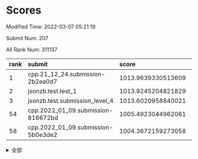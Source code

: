 # Scores

Modified Time: 2022-03-07 05:21:19

Submit Num: 207

All Rank Num: 311137

| rank |               submit               |       score        |       sigma        | pk_num |
| :--- | :--------------------------------- | :----------------- | :----------------- | :----- |
| 1    | cpp.21_12_24.submission-2b2ea0d7   | 1013.9639330513609 | 0.8016603895581005 | 6007   |
| 2    | jsonzb.test.test_1                 | 1013.9245204821829 | 0.8565989919459224 | 6010   |
| 3    | jsonzb.test.submission_level_4     | 1013.6020958840021 | 0.8176587766377271 | 6009   |
| 54   | cpp.2022_01_09.submission-816672bd | 1005.4923044962061 | 0.716321889300432  | 6015   |
| 58   | cpp.2022_01_09.submission-5b0e3de2 | 1004.3672159273058 | 0.7196198172368894 | 6014   |


<details>
<summary>全部</summary>

| rank |                 submit                 |       score        |       sigma        | pk_num |
| :--- | :------------------------------------- | :----------------- | :----------------- | :----- |
| 1    | cpp.21_12_24.submission-2b2ea0d7       | 1013.9639330513609 | 0.8016603895581005 | 6007   |
| 2    | jsonzb.test.test_1                     | 1013.9245204821829 | 0.8565989919459224 | 6010   |
| 3    | jsonzb.test.submission_level_4         | 1013.6020958840021 | 0.8176587766377271 | 6009   |
| 4    | gobigger.level_3.submission_level_3_46 | 1011.6626240492551 | 0.7677065544527416 | 6011   |
| 5    | gobigger.level_3.submission_level_3_34 | 1011.181753610224  | 0.7646233864709332 | 6011   |
| 6    | gobigger.level_3.submission_level_3_31 | 1011.1334571218641 | 0.7688501485785723 | 6011   |
| 7    | gobigger.level_3.submission_level_3_45 | 1010.8724651334289 | 0.7697560104308453 | 6010   |
| 8    | gobigger.level_3.submission_level_3_21 | 1010.7688918772224 | 0.7826230738987949 | 6007   |
| 9    | gobigger.level_3.submission_level_3_2  | 1010.5537421112552 | 0.7376535208701264 | 6016   |
| 10   | gobigger.level_3.submission_level_3_10 | 1010.5150036008149 | 0.7316934945729442 | 6014   |
| 11   | gobigger.level_3.submission_level_3_22 | 1010.3762015448699 | 0.7547845558668151 | 6006   |
| 12   | gobigger.level_3.submission_level_3_14 | 1010.3403402026851 | 0.7577910280067367 | 6013   |
| 13   | gobigger.level_3.submission_level_3_4  | 1010.3115528617723 | 0.7606734870365491 | 6011   |
| 14   | gobigger.level_3.submission_level_3_47 | 1010.23506012897   | 0.7582624823302797 | 6014   |
| 15   | gobigger.level_3.submission_level_3_25 | 1010.1759306252148 | 0.7644105801813117 | 6014   |
| 16   | gobigger.level_3.submission_level_3_29 | 1010.1535112464545 | 0.759831818638711  | 6018   |
| 17   | gobigger.level_3.submission_level_3_0  | 1010.1438431507345 | 0.7630129038051596 | 6010   |
| 18   | gobigger.level_3.submission_level_3_9  | 1010.1239197025944 | 0.7763807714394139 | 6008   |
| 19   | gobigger.level_3.submission_level_3_19 | 1010.1110824244373 | 0.7480731586141004 | 6011   |
| 20   | gobigger.level_3.submission_level_3_27 | 1010.0978160995467 | 0.7492910383040197 | 6015   |
| 21   | gobigger.level_3.submission_level_3_1  | 1010.0815849346892 | 0.7598782671193607 | 6014   |
| 22   | gobigger.level_3.submission_level_3_17 | 1010.0457224252654 | 0.7414344645890226 | 6014   |
| 23   | gobigger.level_3.submission_level_3_36 | 1010.0395824233879 | 0.765533171718588  | 6018   |
| 24   | gobigger.level_3.submission_level_3_23 | 1009.9970252278378 | 0.7891220237555902 | 6016   |
| 25   | gobigger.level_3.submission_level_3_11 | 1009.9759144295799 | 0.7544470553604611 | 6005   |
| 26   | gobigger.level_3.submission_level_3_49 | 1009.9453076805097 | 0.7362173967169412 | 6013   |
| 27   | gobigger.level_3.submission_level_3_41 | 1009.9210388142386 | 0.7411451046797666 | 6015   |
| 28   | gobigger.level_3.submission_level_3_43 | 1009.920523876589  | 0.766173174505028  | 6008   |
| 29   | gobigger.level_3.submission_level_3_37 | 1009.8560711484816 | 0.7458140551528074 | 6015   |
| 30   | gobigger.level_3.submission_level_3_26 | 1009.8460793825914 | 0.7392472240088439 | 6012   |
| 31   | gobigger.level_3.submission_level_3_13 | 1009.7432786066294 | 0.7520672520279639 | 6012   |
| 32   | gobigger.level_3.submission_level_3_20 | 1009.6769518777736 | 0.7640564230390112 | 6012   |
| 33   | gobigger.level_3.submission_level_3_15 | 1009.5945205885329 | 0.7617244725638302 | 6015   |
| 34   | gobigger.level_3.submission_level_3_48 | 1009.5306801966997 | 0.7802058188705413 | 6017   |
| 35   | gobigger.level_3.submission_level_3_44 | 1009.4969581697011 | 0.7507622606804782 | 6008   |
| 36   | gobigger.level_3.submission_level_3_5  | 1009.4593064711088 | 0.7532778312905536 | 6012   |
| 37   | gobigger.level_3.submission_level_3_42 | 1009.4579301954038 | 0.7721989569449476 | 6016   |
| 38   | gobigger.level_3.submission_level_3_38 | 1009.4134586868344 | 0.7430333782714357 | 6010   |
| 39   | gobigger.level_3.submission_level_3_28 | 1009.3628254951744 | 0.7719146434198707 | 6009   |
| 40   | gobigger.level_3.submission_level_3_35 | 1009.3567354806221 | 0.7540854320904271 | 6012   |
| 41   | gobigger.level_3.submission_level_3_18 | 1009.2250319754005 | 0.7471915854839416 | 6009   |
| 42   | gobigger.level_3.submission_level_3_6  | 1009.2204111257267 | 0.7553569669382529 | 6006   |
| 43   | gobigger.level_3.submission_level_3_7  | 1009.0905380842881 | 0.7514430723679169 | 6012   |
| 44   | gobigger.level_3.submission_level_3_40 | 1008.9461844171603 | 0.7480043568007517 | 6013   |
| 45   | gobigger.level_3.submission_level_3_16 | 1008.9311839352729 | 0.7594566903596459 | 6016   |
| 46   | gobigger.level_3.submission_level_3_39 | 1008.9171815256483 | 0.7734644556140987 | 6012   |
| 47   | gobigger.level_3.submission_level_3_33 | 1008.906904066236  | 0.7375616576384628 | 6007   |
| 48   | gobigger.level_3.submission_level_3_8  | 1008.837679002732  | 0.7378550879929624 | 6013   |
| 49   | gobigger.level_3.submission_level_3_32 | 1008.8001226424605 | 0.7320785157991503 | 6010   |
| 50   | gobigger.level_3.submission_level_3_3  | 1008.4737304654474 | 0.7329262796913008 | 6009   |
| 51   | gobigger.level_3.submission_level_3_12 | 1008.2585515548027 | 0.7346586779418542 | 6016   |
| 52   | gobigger.level_3.submission_level_3_30 | 1007.6944536772245 | 0.7604486815552847 | 6020   |
| 53   | gobigger.level_3.submission_level_3_24 | 1007.1569724698966 | 0.7289097864197219 | 6011   |
| 54   | cpp.2022_01_09.submission-816672bd     | 1005.4923044962061 | 0.716321889300432  | 6015   |
| 55   | gobigger.level_1.submission_level_1_10 | 1005.3405215684243 | 0.7146531899214852 | 6014   |
| 56   | gobigger.level_1.submission_level_1_36 | 1005.0748684778803 | 0.7259146137945672 | 6011   |
| 57   | gobigger.level_1.submission_level_1_12 | 1004.6014247448038 | 0.7242706650963897 | 6011   |
| 58   | cpp.2022_01_09.submission-5b0e3de2     | 1004.3672159273058 | 0.7196198172368894 | 6014   |
| 59   | gobigger.level_1.submission_level_1_2  | 1004.3236504916591 | 0.7239274096512084 | 6013   |
| 60   | gobigger.level_1.submission_level_1_22 | 1004.3231079553358 | 0.7216891923318653 | 6016   |
| 61   | gobigger.level_1.submission_level_1_9  | 1004.2892103422864 | 0.7133934922152383 | 6010   |
| 62   | gobigger.level_1.submission_level_1_46 | 1004.1743217280272 | 0.7202225358045702 | 6011   |
| 63   | gobigger.level_1.submission_level_1_47 | 1004.0658882020484 | 0.705788460265238  | 6015   |
| 64   | gobigger.level_1.submission_level_1_41 | 1004.0480056235001 | 0.7290167804753471 | 6012   |
| 65   | gobigger.level_1.submission_level_1_39 | 1004.0183336671917 | 0.7238907152268702 | 6013   |
| 66   | gobigger.level_1.submission_level_1_49 | 1003.9595775852252 | 0.7204806281215084 | 6018   |
| 67   | gobigger.level_1.submission_level_1_18 | 1003.8583740902543 | 0.7118981767515746 | 6012   |
| 68   | gobigger.level_1.submission_level_1_38 | 1003.7461549033611 | 0.7252126702284512 | 6017   |
| 69   | gobigger.level_1.submission_level_1_1  | 1003.648152958298  | 0.723377503535291  | 6013   |
| 70   | gobigger.level_1.submission_level_1_30 | 1003.6311823748832 | 0.7072988998986481 | 6013   |
| 71   | gobigger.level_1.submission_level_1_34 | 1003.5961567517433 | 0.7177928426970711 | 6016   |
| 72   | gobigger.level_1.submission_level_1_42 | 1003.5943963265198 | 0.7130074987158416 | 6019   |
| 73   | gobigger.level_1.submission_level_1_20 | 1003.5240462507904 | 0.7093983134006762 | 6007   |
| 74   | gobigger.level_1.submission_level_1_15 | 1003.476705165614  | 0.7034340049816714 | 6009   |
| 75   | gobigger.level_1.submission_level_1_32 | 1003.4754910646673 | 0.7107245468773256 | 6010   |
| 76   | gobigger.level_1.submission_level_1_4  | 1003.4506320969848 | 0.7169766179839163 | 6008   |
| 77   | gobigger.level_1.submission_level_1_14 | 1003.4214473340212 | 0.7146296266624955 | 6015   |
| 78   | gobigger.level_1.submission_level_1_24 | 1003.3650012494924 | 0.7225794851591922 | 6017   |
| 79   | gobigger.level_1.submission_level_1_45 | 1003.2765774811926 | 0.7033371754841382 | 6013   |
| 80   | gobigger.level_1.submission_level_1_23 | 1003.1916549832131 | 0.7129015690450935 | 6014   |
| 81   | gobigger.level_1.submission_level_1_19 | 1003.1604560798914 | 0.7077233731598104 | 6016   |
| 82   | gobigger.level_1.submission_level_1_35 | 1003.1492958643568 | 0.7175167222950756 | 6011   |
| 83   | gobigger.level_1.submission_level_1_5  | 1003.1440066153831 | 0.723351282409008  | 6011   |
| 84   | gobigger.level_1.submission_level_1_44 | 1003.1220725767909 | 0.7125307515657573 | 6015   |
| 85   | gobigger.level_1.submission_level_1_25 | 1003.1102337647333 | 0.7129064712348804 | 6009   |
| 86   | gobigger.level_1.submission_level_1_13 | 1003.1003855904737 | 0.7166852560051957 | 6008   |
| 87   | gobigger.level_1.submission_level_1_0  | 1003.0457908481808 | 0.7163104079164428 | 6012   |
| 88   | gobigger.level_1.submission_level_1_3  | 1003.0289836917635 | 0.7299148242239051 | 6017   |
| 89   | gobigger.level_1.submission_level_1_48 | 1003.0076229960249 | 0.7071192689979814 | 6009   |
| 90   | gobigger.level_1.submission_level_1_37 | 1002.9393507292175 | 0.7168170186742084 | 6012   |
| 91   | gobigger.level_1.submission_level_1_27 | 1002.9064280234511 | 0.7124700484916561 | 6014   |
| 92   | gobigger.level_1.submission_level_1_31 | 1002.8116919054671 | 0.7084597355754625 | 6014   |
| 93   | gobigger.level_1.submission_level_1_29 | 1002.6473132661554 | 0.7050336256088527 | 6011   |
| 94   | gobigger.level_1.submission_level_1_21 | 1002.6210427883077 | 0.7226010088752148 | 6019   |
| 95   | gobigger.level_1.submission_level_1_7  | 1002.6046814422469 | 0.7127421400553329 | 6014   |
| 96   | gobigger.level_1.submission_level_1_43 | 1002.594897665659  | 0.7092521977015633 | 6009   |
| 97   | gobigger.level_1.submission_level_1_16 | 1002.5532834801664 | 0.7154242974805359 | 6015   |
| 98   | gobigger.level_1.submission_level_1_6  | 1002.5388498234005 | 0.7154660118636049 | 6013   |
| 99   | gobigger.level_1.submission_level_1_40 | 1002.5161323746828 | 0.7118667338979926 | 6013   |
| 100  | gobigger.level_1.submission_level_1_33 | 1002.4930307721215 | 0.7148874874059927 | 6019   |
| 101  | gobigger.level_1.submission_level_1_28 | 1002.4810029714364 | 0.7073623158550646 | 6012   |
| 102  | gobigger.level_1.submission_level_1_26 | 1002.1994059226936 | 0.714534235018187  | 6010   |
| 103  | gobigger.level_1.submission_level_1_11 | 1001.5856332798797 | 0.7121581452013331 | 6011   |
| 104  | gobigger.level_1.submission_level_1_17 | 1001.4090310215951 | 0.7068023819696828 | 6013   |
| 105  | gobigger.level_1.submission_level_1_8  | 1001.3679678362324 | 0.7104313541981409 | 6015   |
| 106  | gobigger.random.submission_random_39   | 997.8271910789953  | 0.7120639306897014 | 6012   |
| 107  | gobigger.random.submission_random_42   | 997.420369162975   | 0.6969848797439282 | 6012   |
| 108  | gobigger.random.submission_random_25   | 997.217956276336   | 0.7034388462992134 | 6015   |
| 109  | gobigger.random.submission_random_13   | 996.9020271201289  | 0.714102067413288  | 6013   |
| 110  | gobigger.random.submission_random_22   | 996.5669701398107  | 0.7076922522130789 | 6011   |
| 111  | gobigger.random.submission_random_43   | 996.5428602671516  | 0.7016564558774043 | 6011   |
| 112  | gobigger.random.submission_random_1    | 996.5412273503755  | 0.7069360355590921 | 6012   |
| 113  | gobigger.random.submission_random_38   | 996.5305576798075  | 0.7232042545763844 | 6014   |
| 114  | gobigger.random.submission_random_21   | 996.4831684752759  | 0.7184218111592013 | 6012   |
| 115  | gobigger.random.submission_random_44   | 996.4199602681318  | 0.7084990028932368 | 6013   |
| 116  | gobigger.random.submission_random_11   | 996.3697934205551  | 0.7125687343455179 | 6011   |
| 117  | gobigger.random.submission_random_24   | 996.3556881901701  | 0.6918694928393704 | 6014   |
| 118  | gobigger.random.submission_random_15   | 996.3071367935024  | 0.7040476540819343 | 6010   |
| 119  | gobigger.random.submission_random_28   | 996.1847006492495  | 0.724012856056336  | 6013   |
| 120  | gobigger.random.submission_random_40   | 996.1837485768691  | 0.7072616577941031 | 6010   |
| 121  | gobigger.random.submission_random_36   | 996.1235736622734  | 0.7076252206191342 | 6011   |
| 122  | gobigger.random.submission_random_26   | 996.0635143248618  | 0.6973699281022756 | 6013   |
| 123  | gobigger.random.submission_random_8    | 996.0539550085631  | 0.7186900006457937 | 6017   |
| 124  | gobigger.random.submission_random_10   | 996.0426394322842  | 0.7110431296517908 | 6013   |
| 125  | gobigger.random.submission_random_49   | 996.00316187632    | 0.7073018351326326 | 6012   |
| 126  | gobigger.random.submission_random_46   | 995.9795821900108  | 0.7028813339350328 | 6010   |
| 127  | gobigger.random.submission_random_35   | 995.9773449990854  | 0.7178877244622894 | 6011   |
| 128  | gobigger.random.submission_random_20   | 995.960319210422   | 0.7066507067514083 | 6015   |
| 129  | gobigger.random.submission_random_0    | 995.9080052055939  | 0.708823770493448  | 6013   |
| 130  | gobigger.random.submission_random_27   | 995.8709297393639  | 0.7160544924852005 | 6014   |
| 131  | gobigger.random.submission_random_3    | 995.8641630016132  | 0.715376201081154  | 6013   |
| 132  | gobigger.random.submission_random_29   | 995.8458793680807  | 0.7046915547253849 | 6009   |
| 133  | gobigger.random.submission_random_48   | 995.8303445856468  | 0.7116020109633249 | 6009   |
| 134  | gobigger.random.submission_random_6    | 995.8003483635365  | 0.7028863075134308 | 6007   |
| 135  | gobigger.random.submission_random_45   | 995.7579870229343  | 0.723535241128009  | 6007   |
| 136  | gobigger.random.submission_random_19   | 995.7392486481381  | 0.704274487645906  | 6012   |
| 137  | gobigger.random.submission_random_14   | 995.7299850586838  | 0.7229856782911837 | 6011   |
| 138  | gobigger.random.submission_random_34   | 995.7216635720638  | 0.7057353671606174 | 6008   |
| 139  | gobigger.random.submission_random_37   | 995.7060168489264  | 0.7047713817203644 | 6013   |
| 140  | gobigger.random.submission_random_23   | 995.6633988323283  | 0.7046182727803869 | 6015   |
| 141  | gobigger.random.submission_random_7    | 995.6305181752798  | 0.7134111569590558 | 6014   |
| 142  | gobigger.random.submission_random_17   | 995.6054523781925  | 0.7043425319241275 | 6012   |
| 143  | gobigger.random.submission_random_32   | 995.5920447980617  | 0.7094450415123678 | 6016   |
| 144  | gobigger.random.submission_random_2    | 995.5467818184097  | 0.7089853243546297 | 6013   |
| 145  | gobigger.random.submission_random_9    | 995.4419300645853  | 0.7223638548295122 | 6013   |
| 146  | gobigger.random.submission_random_16   | 995.4344316458452  | 0.7105041142623012 | 6012   |
| 147  | gobigger.random.submission_random_41   | 995.4084635483345  | 0.716805991566019  | 6016   |
| 148  | gobigger.random.submission_random_5    | 995.3881211831851  | 0.7132896299062099 | 6013   |
| 149  | gobigger.random.submission_random_31   | 995.384722458316   | 0.7149409525987409 | 6012   |
| 150  | gobigger.random.submission_random_30   | 995.3276582871633  | 0.7218156766516756 | 6018   |
| 151  | gobigger.random.submission_random_33   | 995.2979460627998  | 0.7069518411517561 | 6014   |
| 152  | gobigger.random.submission_random_18   | 995.2839250840976  | 0.7033526368157855 | 6012   |
| 153  | gobigger.random.submission_random_4    | 995.1838432841192  | 0.711054663816336  | 6012   |
| 154  | gobigger.level_2.submission_level_2_25 | 994.5701357743977  | 0.7314259274198468 | 6012   |
| 155  | gobigger.random.submission_random_12   | 994.493451621876   | 0.6982462162032053 | 6009   |
| 156  | gobigger.level_2.submission_level_2_23 | 994.3141056059344  | 0.734042109870375  | 6007   |
| 157  | gobigger.random.submission_random_47   | 994.1893604301462  | 0.7155945628694034 | 6011   |
| 158  | gobigger.level_2.submission_level_2_41 | 994.1666407013778  | 0.7148110796697043 | 6016   |
| 159  | gobigger.level_2.submission_level_2_22 | 994.0534067512353  | 0.7355443000468441 | 6014   |
| 160  | gobigger.level_2.submission_level_2_10 | 993.6146431754228  | 0.7463717191186222 | 6010   |
| 161  | gobigger.level_2.submission_level_2_47 | 993.5407238254567  | 0.7431651892850406 | 6009   |
| 162  | gobigger.level_2.submission_level_2_30 | 993.5228984081347  | 0.7223341547260383 | 6011   |
| 163  | gobigger.level_2.submission_level_2_14 | 993.5177083630044  | 0.7304702271985981 | 6013   |
| 164  | gobigger.level_2.submission_level_2_0  | 993.1897238757325  | 0.7407506125225212 | 6016   |
| 165  | gobigger.level_2.submission_level_2_44 | 993.1195857653037  | 0.7338481981304181 | 6014   |
| 166  | gobigger.level_2.submission_level_2_6  | 993.103232483977   | 0.723487869201295  | 6009   |
| 167  | gobigger.level_2.submission_level_2_21 | 992.9874844709202  | 0.7331554901484987 | 6011   |
| 168  | gobigger.level_2.submission_level_2_15 | 992.9357140682062  | 0.7450681291806314 | 6018   |
| 169  | gobigger.level_2.submission_level_2_24 | 992.8194469166764  | 0.7605081424319237 | 6018   |
| 170  | gobigger.level_2.submission_level_2_9  | 992.8043972551511  | 0.732410472933221  | 6014   |
| 171  | gobigger.level_2.submission_level_2_20 | 992.7901952011989  | 0.7497748510263104 | 6012   |
| 172  | gobigger.level_2.submission_level_2_16 | 992.7775169839061  | 0.7371091497000127 | 6010   |
| 173  | gobigger.level_2.submission_level_2_34 | 992.771047734019   | 0.7219796279835716 | 6011   |
| 174  | gobigger.level_2.submission_level_2_19 | 992.7582279614313  | 0.7337512199655053 | 6014   |
| 175  | gobigger.level_2.submission_level_2_13 | 992.7208165734347  | 0.7359269809080327 | 6016   |
| 176  | gobigger.level_2.submission_level_2_1  | 992.70781103418    | 0.7411727110598502 | 6013   |
| 177  | gobigger.level_2.submission_level_2_5  | 992.6186815842054  | 0.7379458376200302 | 6015   |
| 178  | gobigger.level_2.submission_level_2_28 | 992.4089867971988  | 0.7497081278242256 | 6016   |
| 179  | gobigger.level_2.submission_level_2_11 | 992.4003456196127  | 0.7371710100326043 | 6010   |
| 180  | gobigger.level_2.submission_level_2_39 | 992.3423713056407  | 0.7357026822565558 | 6012   |
| 181  | gobigger.level_2.submission_level_2_12 | 992.2901571686839  | 0.7373334485569945 | 6012   |
| 182  | gobigger.level_2.submission_level_2_46 | 992.2080873727732  | 0.7316022094699991 | 6009   |
| 183  | gobigger.level_2.submission_level_2_26 | 992.1872767120185  | 0.7411685933791777 | 6015   |
| 184  | gobigger.level_2.submission_level_2_49 | 992.161659351677   | 0.7398770607045424 | 6011   |
| 185  | gobigger.level_2.submission_level_2_8  | 992.1319175035578  | 0.7659765206403131 | 6009   |
| 186  | gobigger.level_2.submission_level_2_32 | 992.0842710785237  | 0.7447826309731347 | 6010   |
| 187  | gobigger.level_2.submission_level_2_2  | 992.0759605376323  | 0.7400473152337721 | 6015   |
| 188  | gobigger.level_2.submission_level_2_3  | 992.026904101171   | 0.7317020308237739 | 6013   |
| 189  | gobigger.level_2.submission_level_2_40 | 991.9665319199768  | 0.7602549049452911 | 6011   |
| 190  | gobigger.level_2.submission_level_2_45 | 991.9396062426481  | 0.7475559644914654 | 6011   |
| 191  | gobigger.level_2.submission_level_2_18 | 991.918217368943   | 0.7681576892404449 | 6009   |
| 192  | gobigger.level_2.submission_level_2_37 | 991.8501509196122  | 0.7355825207249773 | 6005   |
| 193  | gobigger.level_2.submission_level_2_4  | 991.7060001854314  | 0.7399840034218809 | 6013   |
| 194  | gobigger.level_2.submission_level_2_48 | 991.475374411696   | 0.7573215739903496 | 6011   |
| 195  | gobigger.level_2.submission_level_2_7  | 991.3546455450478  | 0.7493744092682529 | 6016   |
| 196  | gobigger.level_2.submission_level_2_31 | 991.3300450100265  | 0.7498535973367991 | 6013   |
| 197  | gobigger.level_2.submission_level_2_27 | 991.3299935948903  | 0.7306656290157326 | 6008   |
| 198  | gobigger.level_2.submission_level_2_29 | 991.3093155855655  | 0.7755334305664021 | 6012   |
| 199  | gobigger.level_2.submission_level_2_42 | 991.1233839968577  | 0.7530028644582448 | 6016   |
| 200  | gobigger.level_2.submission_level_2_35 | 990.9953063211249  | 0.7530084550712657 | 6010   |
| 201  | gobigger.level_2.submission_level_2_33 | 990.8234997660239  | 0.7568535948195776 | 6012   |
| 202  | gobigger.level_2.submission_level_2_36 | 990.7891749144445  | 0.7642444802682647 | 6009   |
| 203  | gobigger.level_2.submission_level_2_43 | 990.6573136587194  | 0.7616638369216946 | 6011   |
| 204  | gobigger.level_2.submission_level_2_17 | 990.5053601573223  | 0.7590344463942593 | 6012   |
| 205  | gobigger.level_2.submission_level_2_38 | 990.4598575999449  | 0.7655021434007725 | 6006   |
| 206  | gobigger.none.submission_none_1        | 978.7913734097366  | 1.2787933679781338 | 6011   |
| 207  | gobigger.none.submission_none_0        | 977.7675613042561  | 1.4422282100390025 | 6016   |

</details>